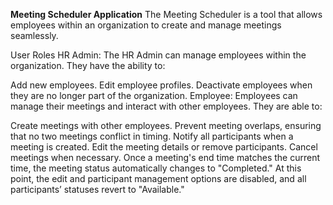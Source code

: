 **Meeting Scheduler Application**
The Meeting Scheduler is a tool that allows employees within an organization to create and manage meetings seamlessly.

User Roles
HR Admin:
The HR Admin can manage employees within the organization. They have the ability to:

Add new employees.
Edit employee profiles.
Deactivate employees when they are no longer part of the organization.
Employee:
Employees can manage their meetings and interact with other employees. They are able to:

Create meetings with other employees.
Prevent meeting overlaps, ensuring that no two meetings conflict in timing.
Notify all participants when a meeting is created.
Edit the meeting details or remove participants.
Cancel meetings when necessary.
Once a meeting's end time matches the current time, the meeting status automatically changes to "Completed." At this point, the edit and participant management options are disabled, and all participants’ statuses revert to "Available."
